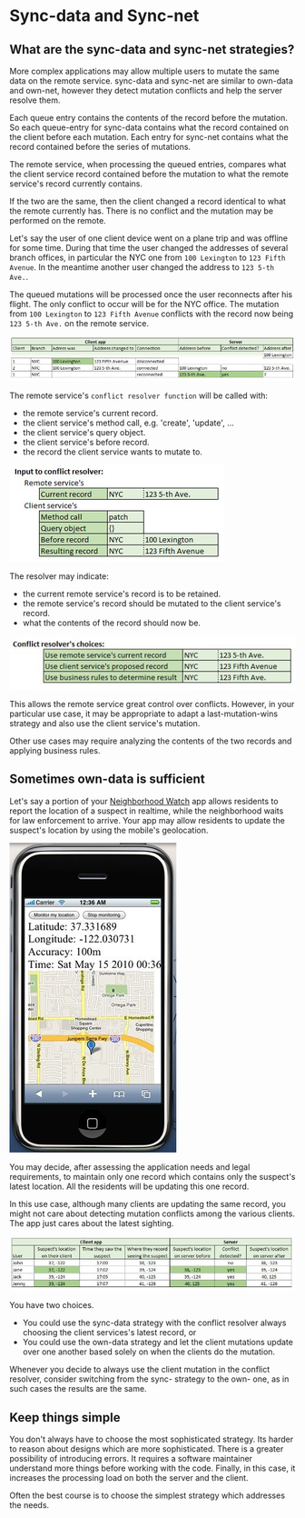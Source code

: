 # Sync-data and Sync-net

## What are the sync-data and sync-net strategies?

More complex applications may allow multiple users to mutate the same data on the remote service.
sync-data and sync-net are similar to own-data and own-net, however they detect mutation conflicts
and help the server resolve them.

Each queue entry contains the contents of the record before the mutation.
So each queue-entry for sync-data contains what the record contained on the client before each mutation.
Each entry for sync-net contains what the record contained before the series of mutations.

The remote service, when processing the queued entries,
compares what the client service record contained before the mutation to what the remote service's record currently contains.

If the two are the same, then the client changed a record identical to what the remote currently has.
There is no conflict and the mutation may be performed on the remote.

Let's say the user of one client device went on a plane trip and was offline for some time.
During that time the user changed the addresses of several branch offices,
in particular the NYC one from `100 Lexington` to `123 Fifth Avenue`.
In the meantime another user changed the address to `123 5-th Ave.`.

The queued mutations will be processed once the user reconnects after his flight.
The only conflict to occur will be for the NYC office.
The mutation from `100 Lexington` to `123 Fifth Avenue` conflicts with the record now being `123 5-th Ave.` on the remote service.

![sync conflict](./assets/sync-1a.jpg)

The remote service's `conflict resolver function` will be called with:
- the remote service's current record.
- the client service's method call, e.g. 'create', 'update', ...
- the client service's query object.
- the client service's before record.
- the record the client service wants to mutate to.

![sync conflict input](./assets/sync-1b.jpg)

The resolver may indicate:
- the current remote service's record is to be retained.
- the remote service's record should be mutated to the client service's record.
- what the contents of the record should now be.

![sync conflict output](./assets/sync-1c.jpg)

This allows the remote service great control over conflicts.
However, in your particular use case, it may be appropriate to adapt a last-mutation-wins strategy
and also use the client service's mutation.

Other use cases may require analyzing the contents of the two records and applying business rules.

## Sometimes own-data is sufficient

Let's say a portion of your [Neighborhood Watch](https://en.wikipedia.org/wiki/Neighborhood_watch) app
allows residents to report the location of a suspect in realtime,
while the neighborhood waits for law enforcement to arrive.
Your app may allow residents to update the suspect's location by using the mobile's geolocation.

![neighborhood watch geolocation](./assets/watch-1a.jpg)

You may decide, after assessing the application needs and legal requirements,
to maintain only one record which contains only the suspect's latest location.
All the residents will be updating this one record.

In this use case, although many clients are updating the same record,
you might not care about detecting mutation conflicts among the various clients.
The app just cares about the latest sighting.

![neighborhood watch mutations](./assets/watch-1c.jpg)

You have two choices.
- You could use the sync-data strategy with the conflict resolver always choosing
the client services's latest record, or
- You could use the own-data strategy and let the client mutations update over one another
based solely on when the clients do the mutation.

Whenever you decide to always use the client mutation in the conflict resolver,
consider switching from the sync- strategy to the own- one,
as in such cases the results are the same.

## Keep things simple

You don't always have to choose the most sophisticated strategy.
Its harder to reason about designs which are more sophisticated.
There is a greater possibility of introducing errors.
It requires a software maintainer understand more things before working with the code.
Finally, in this case, it increases the processing load on both the server and the client. 

Often the best course is to choose the simplest strategy which addresses the needs.
